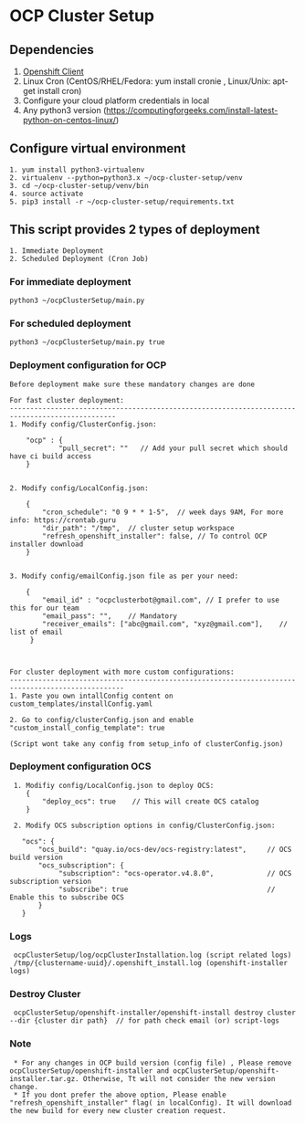 # OCP Cluster Setup

## Dependencies
   1. [Openshift Client](https://mirror.openshift.com/pub/openshift-v4/clients/oc/4.4/)
   2. Linux Cron (CentOS/RHEL/Fedora: yum install cronie , Linux/Unix: apt-get install cron)
   3. Configure your cloud platform credentials in local
   4. Any python3 version (https://computingforgeeks.com/install-latest-python-on-centos-linux/)
   
## Configure virtual environment
    1. yum install python3-virtualenv
    2. virtualenv --python=python3.x ~/ocp-cluster-setup/venv
    3. cd ~/ocp-cluster-setup/venv/bin
    4. source activate
    5. pip3 install -r ~/ocp-cluster-setup/requirements.txt 

## This script provides 2 types of deployment
    1. Immediate Deployment
    2. Scheduled Deployment (Cron Job)

### For immediate deployment
    python3 ~/ocpClusterSetup/main.py

### For scheduled deployment
    python3 ~/ocpClusterSetup/main.py true

### Deployment configuration for OCP
    Before deployment make sure these mandatory changes are done
    
    For fast cluster deployment:
    ------------------------------------------------------------------------------------------------
    1. Modify config/ClusterConfig.json: 
   
        "ocp" : {
                "pull_secret": ""   // Add your pull secret which should have ci build access
        }


    2. Modify config/LocalConfig.json:
  
        {
            "cron_schedule": "0 9 * * 1-5",  // week days 9AM, For more info: https://crontab.guru
            "dir_path": "/tmp",  // cluster setup workspace
            "refresh_openshift_installer": false, // To control OCP installer download
        }
     
     
    3. Modify config/emailConfig.json file as per your need:
        
        {
            "email_id" : "ocpclusterbot@gmail.com", // I prefer to use this for our team
            "email_pass": "",    // Mandatory
            "receiver_emails": ["abc@gmail.com", "xyz@gmail.com"],    // list of email
         }
         


    For cluster deployment with more custom configurations:
    --------------------------------------------------------------------------------------------------
    1. Paste you own intallConfig content on custom_templates/installConfig.yaml
    
    2. Go to config/clusterConfig.json and enable "custom_install_config_template": true 
    
    (Script wont take any config from setup_info of clusterConfig.json)
    
 
 ### Deployment configuration OCS
     1. Modifiy config/LocalConfig.json to deploy OCS:
        {
            "deploy_ocs": true    // This will create OCS catalog
        }
     
     2. Modify OCS subscription options in config/ClusterConfig.json: 
   
       "ocs": {
           "ocs_build": "quay.io/ocs-dev/ocs-registry:latest",     // OCS build version
           "ocs_subscription": {
                "subscription": "ocs-operator.v4.8.0",             // OCS subscription version
                "subscribe": true                                  // Enable this to subscribe OCS
           }
       }
     
 ### Logs
     ocpClusterSetup/log/ocpClusterInstallation.log (script related logs)
     /tmp/{clustername-uuid}/.openshift_install.log (openshift-installer logs)
     
 ### Destroy Cluster
     ocpClusterSetup/openshift-installer/openshift-install destroy cluster --dir {cluster dir path}  // for path check email (or) script-logs
 
 ### Note
     * For any changes in OCP build version (config file) , Please remove ocpClusterSetup/openshift-installer and ocpClusterSetup/openshift-installer.tar.gz. Otherwise, Tt will not consider the new version change.
     * If you dont prefer the above option, Please enable "refresh_openshift_installer" flag( in localConfig). It will download the new build for every new cluster creation request.
        


